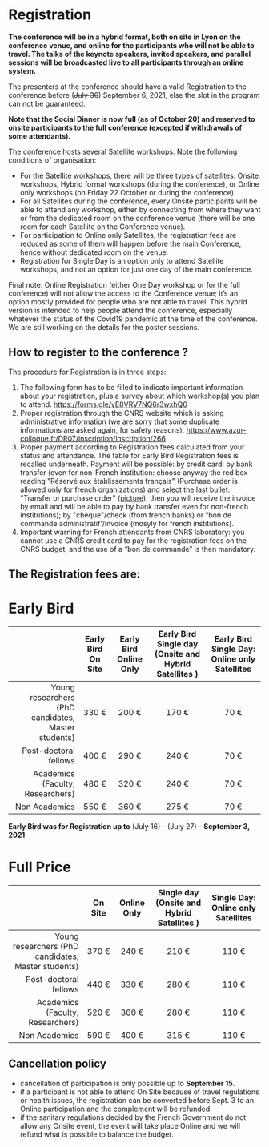 # Registration

**The conference will be in a hybrid format, both on site in Lyon on the conference venue, and online for the participants who will not be able to travel. The talks of the keynote speakers, invited speakers, and parallel sessions will be broadcasted live to all participants through an online system.**

The presenters at the conference should have a valid Registration to the conference before (~~July 30~~) September 6, 2021, else the slot in the program can not be guaranteed. 

**Note that the Social Dinner is now full (as of October 20) and reserved to onsite participants to the full conference (excepted if withdrawals of some attendants).**

The conference hosts several Satellite workshops. Note the following conditions of organisation:
* For the Satellite workshops, there will be three types of satellites:  Onsite workshops,  Hybrid format workshops (during the conference), or Online only workshops (on Friday 22 October or during the conference). 
* For all Satellites during the conference, every Onsite participants will be able to attend any workshop, either by connecting from where they want or from the dedicated room on the conference venue (there will be one room for each Satellite on the Conference venue). 
* For participation to Online only Satellites, the registration fees are reduced as some of them will happen before the main Conference, hence without dedicated room on the venue.
* Registration for Single Day is an option only to attend Satellite workshops, and not an option for just one day of the main conference.

Final note: Online Registration (either One Day workshop or for the full conference) will not allow the access to the Conference venue; it’s an option mostly provided for people who are not able to travel.
This hybrid version is intended to help people attend the conference, especially whatever the status of the Covid19 pandemic at the time of the conference.
We are still working on the details for the poster sessions. 

## How to register to the conference ?

The procedure for Registration is in three steps:
1. The following form has to be filled to indicate important information about your registration, plus a survey about which workshop(s) you plan to attend.  https://forms.gle/yE8VRV7NQ6r3wxhQ6
2. Proper registration through the CNRS website which is asking administrative information (we are sorry that some duplicate informations are asked again, for safety reasons). https://www.azur-colloque.fr/DR07/inscription/inscription/266
3. Proper payment according to Registration fees calculated from your status and attendance. The table for Early Bird Registration fees is recalled underneath. Payment will be possible: by credit card; by bank transfer (even for non-French institution: choose anyway the red box reading "Réservé aux établissements français" (Purchase order is allowed only for french organizations) and select the last bullet: "Transfer or purchase order" ([picture](pics/register.png)); then you will receive the invoice by email and will be able to pay by bank transfer even for non-french institutions); by "chèque"/check (from french banks) or “bon de commande administratif”/invoice (mosyly for french institutions).
4. Important warning for French attendants from CNRS laboratory: you cannot use a CNRS credit card to pay for the registration fees on the CNRS budget, and the use of a “bon de commande” is then mandatory.

## The Registration fees are:
# Early Bird
| | Early Bird On Site  | Early Bird Online Only | Early Bird Single day (Onsite and Hybrid Satellites ) | Early Bird Single Day: Online only Satellites	|
| ---: | :----: | :------: | :----:	| :---: |
|Young researchers (PhD candidates, Master students)|		330 €	| 	200 €| 	170 € | 70 € |
|Post-doctoral fellows				|				400 €	|	290 €|	240 €	| 70 € |
|Academics (Faculty, Researchers)		|				480 €	|	320 € | 	240 €	| 70 € |
|Non Academics						|			550 € 	|	360 €	 |	275 €	 | 70 € |						

**Early Bird was for Registration up to** (~~July 16~~)  - (~~July 27~~) - **September 3, 2021**

# Full Price
| | On Site  | Online Only |Single day (Onsite and Hybrid Satellites ) | Single Day: Online only Satellites	|
| ---: | :----: | :------: | :----:	| :---: |
|Young researchers (PhD candidates, Master students)|		370 €	| 	240 €| 	210 € | 110 € |
|Post-doctoral fellows				|				440 €	|	330 €|	280 €	| 110 € |
|Academics (Faculty, Researchers)		|				520 €	|	360 € | 	280 €	| 110 € |
|Non Academics						|			590 € 	|	400 €	 |	315 €	 | 110 € |			


## Cancellation policy
* cancellation of participation is only possible up to **September 15**.
* if a participant is not able to attend On Site because of travel regulations or health issues, the registration can be converted before Sept. 3 to an Online participation and the complement will be refunded. 
* if the sanitary regulations decided  by the French Government do not allow any Onsite event, the event will take place Online and we will refund what is possible to balance the budget. 
